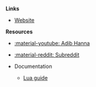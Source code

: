 **Links**

-   [Website](https://neovim.io/)

**Resources**

-   [:material-youtube: Adib Hanna](https://www.youtube.com/@adibhanna)
-   [:material-reddit: Subreddit](https://www.reddit.com/r/neovim/)

-   Documentation

    -   [Lua guide](https://neovim.io/doc/user/lua-guide.html#lua-guide)

